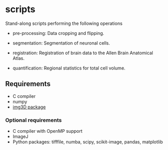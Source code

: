 # scripts

Stand-along scripts performing the following operations


* pre-processing: Data cropping and flipping.

* segmentation: Segmentation of neuronal cells.

* registration: Registration of brain data to the Allen Brain Anatomical Atlas.

* quantification: Regional statistics for total cell volume.



## Requirements

* C compiler
* numpy
* [img3D package](https://github.com/aecon/img3D)

### Optional requirements

* C compiler with OpenMP support
* ImageJ
* Python packages: tifffile, numba, scipy, scikit-image, pandas, matplotlib



